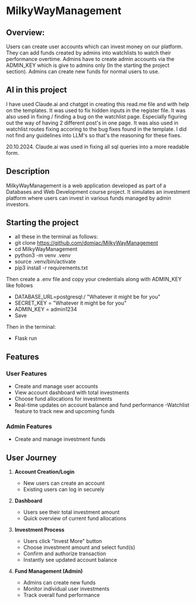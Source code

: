 # MilkyWayManagement

## Overview:
Users can create user accounts which can invest money on our platform. They can add funds created by admins into watchlists to watch their performance overtime. Admins have to create admin accounts via the ADMIN_KEY which is give to admins only (In the starting the project section). Admins can create new funds for normal users to use.


## AI in this project
I have used Claude.ai and chatgpt in creating this read.me file and with help on the templates. It was used to fix hidden inputs in the register file. It was also used in fixing / finding a bug on the watchlist page. Especially figuring out the way of having 2 different post's in one page. It was also used in watchlist routes fixing accoring to the bug fixes found in the template. I did not find any guidelines into LLM's so that's the reasoning for these fixes.

20.10.2024.
Claude.ai was used in fixing all sql queries into a more readable form.

## Description

MilkyWayManagement is a web application developed as part of a Databases and Web Development course project. It simulates an investment platform where users can invest in various funds managed by admin investors.

## Starting the project
- all these in the terminal as follows:
- git clone https://github.com/domiac/MilkyWayManagement
- cd MilkyWayManagement
- python3 -m venv .venv
- source .venv/bin/activate
- pip3 install -r requirements.txt 

Then create a .env file and copy your credentials along with ADMIN_KEY like follows
- DATABASE_URL=postgresql:/ "Whatever it might be for you"
- SECRET_KEY = "Whatever it might be for you"
- ADMIN_KEY = admin1234
- Save

Then in the terminal:
- Flask run


## Features

### User Features
- Create and manage user accounts
- View account dashboard with total investments
- Choose fund allocations for investments
- Real-time updates on account balance and fund performance
-Watchlist feature to track new and upcoming funds

### Admin Features
- Create and manage investment funds


## User Journey

1. **Account Creation/Login**
   - New users can create an account
   - Existing users can log in securely

2. **Dashboard**
   - Users see their total investment amount
   - Quick overview of current fund allocations

3. **Investment Process**
   - Users click "Invest More" button
   - Choose investment amount and select fund(s)
   - Confirm and authorize transaction
   - Instantly see updated account balance

4. **Fund Management (Admin)**
   - Admins can create new funds
   - Monitor individual user investments
   - Track overall fund performance


